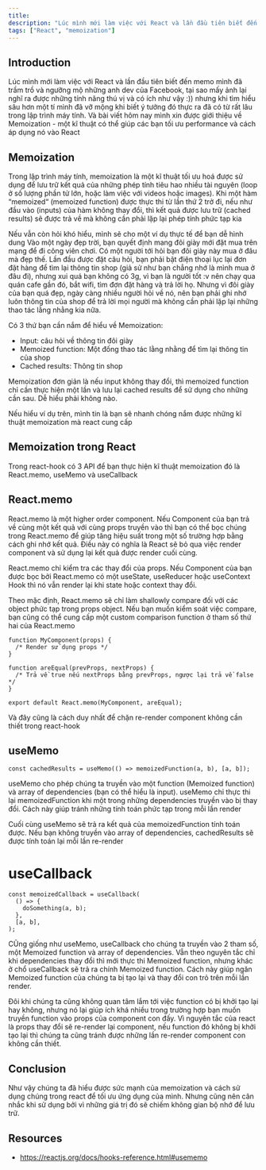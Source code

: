 ```yaml
---
title: 
description: "Lúc mình mới làm việc với React và lần đầu tiên biết đến memo mình đã trầm trồ và ngưỡng mộ những anh dev của Facebook, tại sao mấy ảnh lại nghĩ ra được những tính năng thú vị và có ích như vậy :)) nhưng khi tìm hiểu sâu hơn một tí mình đã vỡ mộng khi biết ý tưởng đó thực ra đã có từ rất lâu trong lập trình máy tính. Và bài viết hôm nay mình xin được giới thiệu về Memoization - một kĩ thuật có thể giúp các bạn tối ưu performance và cách áp dụng nó vào React"
tags: ["React", "memoization"]
---
```


## Introduction

Lúc mình mới làm việc với React và lần đầu tiên biết đến memo mình đã trầm trồ và ngưỡng mộ những anh dev của Facebook, tại sao mấy ảnh lại nghĩ ra được những tính năng thú vị và có ích như vậy :)) nhưng khi tìm hiểu sâu hơn một tí mình đã vỡ mộng khi biết ý tưởng đó thực ra đã có từ rất lâu trong lập trình máy tính. Và bài viết hôm nay mình xin được giới thiệu về Memoization - một kĩ thuật có thể giúp các bạn tối ưu performance và cách áp dụng nó vào React

## Memoization

Trong lập trình máy tính, memoization là một kĩ thuật tối ưu hoá được sử dụng để lưu trữ kết quả của những phép tính tiêu hao nhiều tài nguyên (loop ở số lượng phần tử lớn, hoặc làm việc với videos hoặc images). Khi một hàm “memoized“ (memoized function) được thực thi từ lần thứ 2 trở đi, nếu như đầu vào (inputs) của hàm không thay đổi, thì kết quả được lưu trữ (cached results) sẽ được trả về mà không cần phải lặp lại phép tính phức tạp kia

Nếu vẫn còn hỏi khó hiểu, mình sẽ cho một ví dụ thực tế để bạn dễ hình dung
Vào một ngày đẹp trời, bạn quyết định mang đôi giày mới đặt mua trên mạng để đi công viên chơi. Có một người tới hỏi bạn đôi giày này mua ở đâu mà đẹp thế. Lần đầu được đặt câu hỏi, bạn phải bật điện thoại lục lại đơn đặt hàng để tìm lại thông tin shop (giả sử như bạn chẳng nhớ là mình mua ở đâu đi), nhưng xui quá bạn không có 3g, vì bạn là người tốt :v nên chạy qua quán cafe gần đó, bắt wifi, tìm đơn đặt hàng và trả lời họ. Nhưng vì đôi giày của bạn quá đẹp, ngày càng nhiều người hỏi về nó, nên bạn phải ghi nhớ luôn thông tin của shop để trả lời mọi người mà không cần phải lặp lại những thao tác lằng nhằng kia nữa.

Có 3 thứ bạn cần nắm để hiểu về Memoization:

- Input: câu hỏi về thông tin đôi giày
- Memoized function: Một đống thao tác lằng nhằng để tìm lại thông tin của shop
- Cached results: Thông tin shop

Memoization đơn giản là nếu input không thay đổi, thì memoized function chỉ cần thực hiện một lần và lưu lại cached results để sử dụng cho những cần sau. Dễ hiểu phải không nào.

Nếu hiểu ví dụ trên, mình tin là bạn sẽ nhanh chóng nắm được những kĩ thuật memoization mà react cung cấp

## Memoization trong React

Trong react-hook có 3 API để bạn thực hiện kĩ thuật memoization đó là React.memo, useMemo và useCallback

## React.memo

React.memo là một higher order component. 
Nếu Component của bạn trả về cùng một kết quả với cùng props truyền vào thì bạn có thể bọc chúng trong React.memo để giúp tăng hiệu suất trong một số trường hợp bằng cách ghi nhớ kết quả. Điều này có nghĩa là React sẽ bỏ qua việc render component và sử dụng lại kết quả được render cuối cùng.

React.memo chỉ kiểm tra các thay đổi của props. Nếu Component của bạn được bọc bởi React.memo có một useState, useReducer hoặc useContext Hook thì nó vẫn render lại khi state hoặc context thay đổi.

Theo mặc định, React.memo sẽ chỉ làm shallowly compare đối với các object phức tạp trong props object. Nếu bạn muốn kiểm soát việc compare, bạn cũng có thể cung cấp một custom comparison function ở tham số thứ hai của React.memo

```
function MyComponent(props) {
  /* Render sử dụng props */
}

function areEqual(prevProps, nextProps) {
  /* Trả về true nếu nextProps bằng prevProps, ngược lại trả về false */
}

export default React.memo(MyComponent, areEqual);
```

Và đây cũng là cách duy nhất để chặn re-render component không cần thiết trong react-hook

## useMemo

```
const cachedResults = useMemo(() => memoizedFunction(a, b), [a, b]);
```

useMemo cho phép chúng ta truyền vào một function (Memoized function) và array of dependencies (bạn có thể hiểu là input).
useMemo chỉ thực thi lại memoizedFunction khi một trong những dependencies truyền vào bị thay đổi. Cách này giúp tránh những tính toán phức tạp trong mỗi lần render

Cuối cùng useMemo sẽ trả ra kết quả của memoizedFunction tính toán được. Nếu bạn không truyền vào array of dependencies, cachedResults sẽ được tính toán lại mỗi lần re-render

# useCallback

```
const memoizedCallback = useCallback(
  () => {
    doSomething(a, b);
  },
  [a, b],
);
```

CŨng giống như useMemo, useCallback cho chúng ta truyền vào 2 tham số, một Memoized function và array of dependencies. Vẫn theo nguyên tắc chỉ khi dependencies thay đổi thì mới thực thi Memoized function, nhưng khác ở chổ useCallback sẽ trả ra chính Memoized function. Cách này giúp ngăn Memoized function của chúng ta bị tạo lại và thay đổi con trỏ trên mỗi lần render. 

Đôi khi chúng ta cũng không quan tâm lắm tới việc function có bị khởi tạo lại hay không, nhưng nó lại giúp ích khá nhiều trong trường hợp bạn muốn truyền function vào props của component con đấy. Vì nguyên tắc của react là props thay đổi sẽ re-render lại component, nếu function đó không bị khởi tạo lại thì chúng ta cũng tránh được những lần re-render component con không cần thiết.

## Conclusion

Như vậy chúng ta đã hiểu được sức mạnh của memoization và cách sử dụng chúng trong react để tối ưu ứng dụng của mình. Nhưng cũng nên cân nhắc khi sử dụng bởi vì những giá trị đó sẽ chiếm không gian bộ nhớ để lưu trữ.

## Resources

- https://reactjs.org/docs/hooks-reference.html#usememo